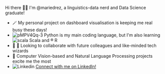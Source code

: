 Hi there 👋🏼 I'm @mariedrez, a linguistics-data nerd and Data Science graduate!

- 🪄 My personal project on dashboard visualisation is keeping me real busy these days!
-  ![pMPV4Qq-3](https://user-images.githubusercontent.com/115085993/220834267-2e1b55a8-5deb-4dae-b362-af940d3bb1ac.png) Python is my main coding language, but I'm also learning ![scala](https://user-images.githubusercontent.com/115085993/220834522-39431de1-2ac8-47e6-a431-966f09ef9370.png) Scala and ®️ R
- 🐝 🐝 Looking to collaborate with future colleagues and like-minded tech wizards
- 🔭 Computer Vision-based and Natural Language Processing projects excite me the most
- ![Linkedin](https://i.stack.imgur.com/gVE0j.png)  <a href="https://www.linkedin.com/in/maryam111/" target="_blank"> Connect with me on LinkedIn!</a>
